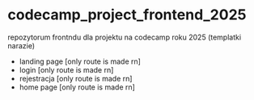 # codecamp_project_frontend_2025
repozytorum frontndu dla projektu na codecamp roku 2025
(templatki narazie)
- landing page [only route is made rn]
- login [only route is made rn]
- rejestracja [only route is made rn]
- home page [only route is made rn]

